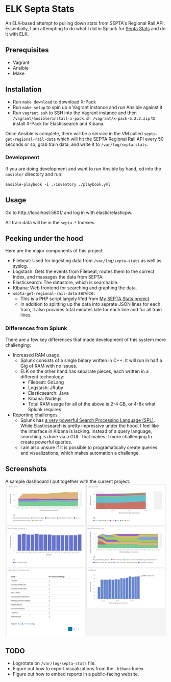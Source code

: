 
# ELK Septa Stats

An ELK-based attempt to pulling down stats from SEPTA's Regional Rail API.
Essentially, I am attempting to do what I did in Splunk for <a href="https://www.SeptaStats.com/">Septa Stats</a>
and do it with ELK.


## Prerequisites

- Vagrant
- Ansible
- Make


## Installation

- Run `make download` to download X-Pack
- Run `make setup` to spin up a Vagrant instance and run Ansible against it
- Run `vagrant ssh` to SSH into the Vagrant instance and then `/vagrant/ansible/install-x-pack.sh /vagrant/x-pack-6.2.2.zip` to install X-Pack for Elasticsearch and Kibana.

Once Ansible is complete, there will be a service in the VM called `septa-get-regional-rail-data`
which will hit the SEPTA Regional Rail API every 50 seconds or so, grab train data, and write it to 
`/var/log/septa-stats`.

### Development

If you are doing development and want to run Ansible by hand, cd into the `ansible/` directory and run:

`ansible-playbook -i ./inventory ./playbook.yml`


## Usage

Go to http://localhost:5601/ and log in with elastic/elasticpw.

All train data will be in the `septa-*` Indexes.


## Peeking under the hood

Here are the major components of this project:

- Filebeat: Used for ingesting data from `/var/log/septa-stats` as well as syslog.
- Logstash: Gets the events from Filebeat, routes them to the correct Index, and massages the data from SEPTA.
- Elasticsearch: The datastore, which is searchable.
- Kibana: Web frontend for searching and graphing the data.
- `septa-get-regional-rail-data` service:
   - This is a PHP script largely lifed from <a href="https://github.com/dmuth/SeptaStats">My SEPTA Stats project</a>.
   - In addition to splitting up the data into seprate JSON lines for each train, it also provides total minutes late for each line and for all train lines.


### Differences from Splunk

There are a few key differences that made development of this system more challenging:

- Increased RAM usage.
   - Splunk consists of a single binary written in C++.  It will run in half a Gig of RAM with no issues.
   - ELK on the other hand has separate pieces, each written in a different technology:
      - Filebeat: GoLang
      - Logstash: JRuby
      - Elasticsearch: Java
      - Kibana: Node.js
      - Total RAM usage for all of the above is 2-4 GB, or 4-8x what Splunk requires
- Reporting challenges
   - Splunk has <a href="https://www.splunk.com/en_us/resources/search-processing-language.html">a very powerful Search Processing Language (SPL)</a>.  While Elasticsearch is pretty impressive under the hood, I feel like the interface in Kibana is lacking.  Instead of a query language, searching is done via a GUI.  That makes it more challenging to create powerful queries.
   - I am also unsure if it is possible to programatically create queries and visualizations, which makes automation a challenge.


## Screenshots

A sample dashboard I put together with the current project:
<img src="img/Kibana-SEPTA-Dashboard.png" />


## TODO

- Logrotate on `/var/log/septa-stats` file.
- Figure out how to export visualizations from the `.kibana` Index.
- Figure out how to embed reports in a public-facing website.


